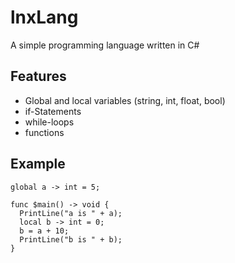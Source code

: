 # lnxLang
A simple programming language written in C#

## Features
- Global and local variables (string, int, float, bool)
- if-Statements
- while-loops
- functions

## Example
```
global a -> int = 5;

func $main() -> void {
  PrintLine("a is " + a);
  local b -> int = 0;
  b = a + 10;
  PrintLine("b is " + b);
}
```

